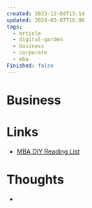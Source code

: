 ```yaml
---
created: 2023-12-04T13:14
updated: 2024-03-07T16:06
tags:
  - article
  - digital-garden
  - business
  - corporate
  - mba
Finished: false
---
```

# Business



# Links
- [MBA DIY Reading List](https://chrisstoneman.medium.com/diy-mba-my-reading-list-f7699bd7d0c6)

# Thoughts 
- 


